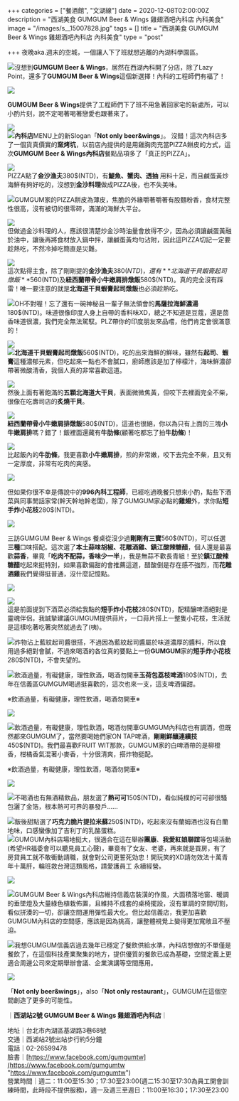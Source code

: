 +++
categories = ["餐酒館", "文湖線"]
date = 2020-12-08T02:00:00Z
description = "西湖美食 GUMGUM Beer & Wings 雞翅酒吧內科店 內科美食"
image = "/images/s__15007828.jpg"
tags = []
title = "西湖美食 GUMGUM Beer & Wings 雞翅酒吧內科店 內科美食"
type = "post"

+++
夜晚aka.週末的空城，一個讓人下了班就想逃離的內湖科學園區。

![](/images/s__15007818.jpg)沒想到**GUMGUM Beer & Wings**，居然在西湖內科開了分店，除了Lazy Point，還多了**GUMGUM Beer & Wings**這個新選擇！內科的工程師們有福了！

![](/images/s__15007829.jpg)

**GUMGUM Beer & Wings**提供了工程師們下了班不用急著回家宅的新處所，可以小酌片刻，說不定喝著喝著戀愛也跟著來了。

![](/images/s__15007827.jpg)  
![](/images/s__15007826.jpg)**內科店**MENU上的新Slogan「**Not only beer&wings**」。 沒錯！這次內科店多了一個貨真價實的**窯烤坑**，以前店內提供的是用雞胸肉充當PIZZA餅皮的方式，這次**GUMGUM Beer & Wings內科店**餐點品項多了「真正的PIZZA」。

![](/images/s__15007840.jpg)  
PIZZA點了**金沙漁夫**380$(NTD)，有**鯷魚、蟹肉、透抽** 用料十足，而且鹹蛋黃炒海鮮有夠好吃的，沒想到**金沙料理**做成PIZZA後，也不失美味。

![](/images/s__15007933.jpg)GUMGUM家的PIZZA餅皮為薄皮，焦脆的外緣嚼著嚼著有股麵粉香，食材完整性很高，沒有被切的很零碎，滿滿的海鮮大平台。

![](/images/s__15007936.jpg)  
但做過金沙料理的人，應該很清楚炒金沙時油量會放得不少，因為必須讓鹹蛋黃融於油中，讓後再將食材放入鍋中拌，讓鹹蛋黃均勻沾附，因此這PIZZA切記一定要趁熱吃，不然冷掉吃簡直是災難。

![](/images/s__15007839.jpg)  
這次點得主食，除了剛剛提的**金沙漁夫**380$(NTD)，還有**北海道干貝蝦膏起司燉飯**560$(NTD)及**紐西蘭帶骨小牛嫩肩排燉飯**580$(NTD)。真的完全沒有踩雷！唯一要注意的就是**北海道干貝蝦膏起司燉飯**也必須趁熱吃。

![](/images/s__15007935.jpg)OH不對喔！忘了還有一碗神秘且一輩子無法領會的**馬薩拉海鮮濃湯**180$(NTD)。味道很像印度人身上自帶的香料味XD，總之不知道是豆蔻，還是茴香味道很濃，我們完全無法駕馭。PLZ帶你的印度朋友來品嚐，他們肯定會很滿意的！

![](/images/s__15007845.jpg)  
![](/images/s__15007816.jpg)**北海道干貝蝦膏起司燉飯**560$(NTD)，吃的出來海鮮的鮮味，雖然有**起司**、**蝦膏**這種濃郁元素，但吃起來一點也不會膩口，廚師應該是加了檸檬汁，海味鮮濃卻帶著微酸清香，我個人真的非常喜歡這道。

![](/images/s__15007815.jpg)  
然後上面有著飽滿的**五顆北海道大干貝**，表面微微焦黃，但咬下去裡面完全不柴，很像在吃壽司店的**炙燒干貝**。

![](/images/s__15007837.jpg)  
**紐西蘭帶骨小牛嫩肩排燉飯**580$(NTD)，這道也很絕，你以為只有上面的三塊**小牛嫩肩排**嗎？錯了！飯裡面還藏有**牛肋條**(顧著吃都忘了拍**牛肋條**)！

![](/images/s__15007835.jpg)  
比起飯內的**牛肋條**，我更喜歡**小牛嫩肩排**，煎的非常嫩，咬下去完全不柴，且又有一定厚度，非常有吃肉的爽感。

![](/images/s__15007838.jpg)

但如果你很不幸是傳說中的**996內科工程師**，已經吃過晚餐只想來小酌，點些下酒菜與同事閒話家常(幹天幹地幹老闆)，除了GUMGUM家必點的**雞翅**外，求你點**短手炸小花枝**280$(NTD)。

![](/images/s__15007810.jpg)

三訪GUMGUM Beer & Wings 餐桌從沒少過**剛剛有三寶**560$(NTD)，可以任選**三種**口味搭配。這次選了**本土蒜味胡椒、花雕酒雞、鎮江酸辣糖醋**，個人還是最喜歡**蒜香**，畢竟「**吃肉不配蒜，香味少一半**」，我是無蒜不歡長青組！至於**鎮江酸辣糖醋**吃起來挺特別，如果喜歡偏甜的會推薦這道，醋酸倒是存在感不強烈，而**花雕酒雞**我們覺得挺普通，沒什麼記憶點。

![](/images/s__15007843.jpg)

![](/images/s__15007813.jpg)  
這是前面提到下酒菜必須給我點的**短手炸小花枝**280$(NTD)，配精釀啤酒絕對是靈魂伴侶，我誠摯建議GUMGUM提供蒜片，一口蒜片搭上一整隻小花枝，生活就是這樣吃著吃著突然就過去了(咦)。

![](/images/s__15007812.jpg)炸物沾上藍紋起司醬很搭，不過因為藍紋起司醬屬於味道濃厚的醬料，所以食用過多絕對會膩，不過來喝酒的各位真的要點上一份**GUMGUM**家的**短手炸小花枝**280$(NTD)，不會失望的。

![飲酒過量，有礙健康，理性飲酒，喝酒勿開車](/images/s__15007820.jpg)**玉荷包荔枝啤酒**180$(NTD)，去年在信義區GUMGUM喝過挺喜歡的，這次也來一支，這支啤酒偏甜。

※飲酒過量，有礙健康，理性飲酒，喝酒勿開車※

![](/images/s__15007821.jpg)

![飲酒過量，有礙健康，理性飲酒，喝酒勿開車](/images/s__15007828.jpg)GUMGUM內科店也有調酒，但既然都來GUMGUM了，當然要喝她們家ON TAP啤酒，**剛剛鮮釀連續技**450$(NTD)。我們最喜歡FRUIT WIT那款，GUMGUM家的白啤酒帶的是柳橙香，柑橘香氣混著小麥香，十分很清爽，搭炸物挺配。

※飲酒過量，有礙健康，理性飲酒，喝酒勿開車※

![](/images/s__15007819.jpg)

![](/images/s__15007817.jpg)不喝酒也有無酒精飲品，朋友選了**熱可可**150$(NTD)，看似純樸的可可卻很騷包灑了金箔，根本熱可可界的暴發戶......

![](/images/s__15007831.jpg)飯後甜點選了**巧克力脆片提拉米蘇**250$(NTD)，吃起來沒有蘭姆酒也沒有白蘭地味，口感蠻像加了吉利丁的乳酪蛋糕。  
![](/images/s__15007931.jpg)GUMGUM內科店場地挺大，很適合在這在舉辦**團康**、**我愛紅娘聯誼**等包場活動(希望HR福委會可以聽見員工心聲)，畢竟有了女友、老婆，再來就是買房，有了房貸員工就不敢衝動請職，就會對公司更誓死効忠！開玩笑的XD請勿效法十萬青年十萬肝，輪班救台灣這類風格，請愛護員工 永續經營。

![](/images/s__15007846.jpg)

![](/images/s__15007834.jpg)GUMGUM Beer & Wings內科店維持信義店裝潢的作風，大面積落地窗、暖調的垂墜燈及大量綠色植栽佈置，且維持不成套的桌椅擺設，沒有單調的空間切割，看似拼湊的一切，卻讓空間運用彈性最大化。但比起信義店，我更加喜歡GUMGUM內科店的空間感，應該是因為挑高，讓整體視覺上變得更加寬敞且不壓迫。

![](/images/s__15007832.jpg)我想GUMGUM信義店過去幾年已穩定了餐飲供給水準，內科店想做的不單僅是餐飲了，在這個科技產業聚集的地方，提供優質的餐飲已成為基礎，空間定義上更適合周邊公司來定期舉辦會議、企業演講等空間應用。

![](/images/s__15007824.jpg)

「**Not only beer&wings**」，also「**Not only restaurant**」，GUMGUM在這個空間創造了更多的可能性。

｜**西湖站2號 GUMGUM Beer & Wings 雞翅酒吧內科店**｜

地址｜台北市內湖區基湖路3巷68號  
交通｜西湖站2號出站步行約5分鐘  
電話｜02-26599478  
臉書｜[https://www.facebook.com/gumgumtw](https://www.facebook.com/gumgumtw "https://www.facebook.com/gumgumtw")  
營業時間｜週二：11:00至15:30；17:30至23:00(週二15:30至17:30為員工開會訓練時間，此時段不提供服務)，週一及週三至週日：11:00至16:30；17:30至23:00